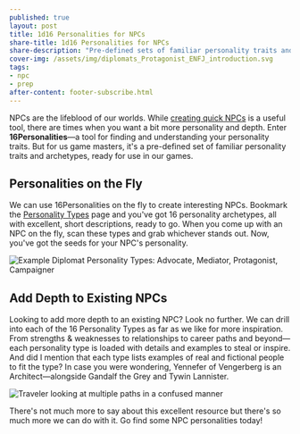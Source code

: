 ```yaml
---
published: true
layout: post
title: 1d16 Personalities for NPCs
share-title: 1d16 Personalities for NPCs
share-description: "Pre-defined sets of familiar personality traits and archetypes ready for use in our games."
cover-img: /assets/img/diplomats_Protagonist_ENFJ_introduction.svg
tags:
- npc
- prep
after-content: footer-subscribe.html
---
```


NPCs are the lifeblood of our worlds. While [creating quick NPCs](../2021-10-11-triad-npcs/) is a useful tool, there are times when you want a bit more personality and depth. Enter **16Personalities**—a tool for finding and understanding your personality traits. But for us game masters, it's a pre-defined set of familiar personality traits and archetypes, ready for use in our games. 

## Personalities on the Fly
We can use 16Personalities on the fly to create interesting NPCs. Bookmark the [Personality Types](https://www.16personalities.com/personality-types) page and you've got 16 personality archetypes, all with excellent, short descriptions, ready to go. When you come up with an NPC on the fly, scan these types and grab whichever stands out. Now, you've got the seeds for your NPC's personality.

![Example Diplomat Personality Types: Advocate, Mediator, Protagonist, Campaigner]({{site.baseurl}}/assets/img/diplomats.jpeg)

## Add Depth to Existing NPCs
Looking to add more depth to an existing NPC? Look no further. We can drill into each of the 16 Personality Types as far as we like for more inspiration. From strengths & weaknesses to relationships to career paths and beyond—each personality type is loaded with details and examples to steal or inspire. And did I mention that each type lists examples of real and fictional people to fit the type? In case you were wondering, Yennefer of Vengerberg is an Architect—alongside Gandalf the Grey and Tywin Lannister.

![Traveler looking at multiple paths in a confused manner]({{site.baseurl}}/assets/img/paths.svg)

There's not much more to say about this excellent resource but there's so much more we can do with it. Go find some NPC personalities today! 